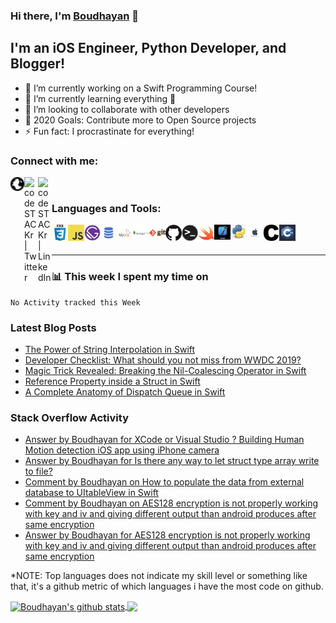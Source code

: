 ### Hi there, I'm [Boudhayan][website] 👋

## I'm an iOS Engineer, Python Developer, and Blogger!
- 🔭 I’m currently working on a Swift Programming Course!
- 🌱 I’m currently learning everything 🤣
- 👯 I’m looking to collaborate with other developers
- 🥅 2020 Goals: Contribute more to Open Source projects
- ⚡ Fun fact: I procrastinate for everything!

### Connect with me:

[<img align="left" alt="codeSTACKr.com" width="22px" src="https://raw.githubusercontent.com/iconic/open-iconic/master/svg/globe.svg" />][website]
[<img align="left" alt="codeSTACKr | Twitter" width="22px" src="https://cdn.jsdelivr.net/npm/simple-icons@v3/icons/twitter.svg" />][twitter]
[<img align="left" alt="codeSTACKr | LinkedIn" width="22px" src="https://cdn.jsdelivr.net/npm/simple-icons@v3/icons/linkedin.svg" />][linkedin]


<br />

### Languages and Tools:

<img align="left" alt="CSS3" width="26px" src="https://raw.githubusercontent.com/github/explore/80688e429a7d4ef2fca1e82350fe8e3517d3494d/topics/css/css.png" />

<img align="left" alt="JavaScript" width="26px" src="https://raw.githubusercontent.com/github/explore/80688e429a7d4ef2fca1e82350fe8e3517d3494d/topics/javascript/javascript.png" />

<img align="left" alt="Gatsby" width="26px" src="https://raw.githubusercontent.com/github/explore/e94815998e4e0713912fed477a1f346ec04c3da2/topics/gatsby/gatsby.png" />

<img align="left" alt="SQL" width="26px" src="https://raw.githubusercontent.com/github/explore/80688e429a7d4ef2fca1e82350fe8e3517d3494d/topics/sql/sql.png" />

<img align="left" alt="MySQL" width="26px" src="https://raw.githubusercontent.com/github/explore/80688e429a7d4ef2fca1e82350fe8e3517d3494d/topics/mysql/mysql.png" />

<img align="left" alt="MongoDB" width="26px" src="https://raw.githubusercontent.com/github/explore/80688e429a7d4ef2fca1e82350fe8e3517d3494d/topics/mongodb/mongodb.png" />

<img align="left" alt="Git" width="26px" src="https://raw.githubusercontent.com/github/explore/80688e429a7d4ef2fca1e82350fe8e3517d3494d/topics/git/git.png" />

<img align="left" alt="GitHub" width="26px" src="https://raw.githubusercontent.com/github/explore/78df643247d429f6cc873026c0622819ad797942/topics/github/github.png" />

<img align="left" alt="HTML5" width="26px" src="https://raw.githubusercontent.com/github/explore/80688e429a7d4ef2fca1e82350fe8e3517d3494d/topics/terminal/terminal.png" />

<img align="left" alt="Swift" width="26px" src="https://github.com/boudhayan/Trunk-001/blob/master/swift.png" />

<img align="left" alt="Xcode" width="26px" src="https://github.com/boudhayan/Trunk-001/blob/master/xcode.png" />

<img align="left" alt="Pyhton" width="26px" src="https://github.com/boudhayan/Trunk-001/blob/master/python.jpg" />

<img align="left" alt="Objc" width="26px" src="https://github.com/boudhayan/Trunk-001/blob/master/objective-c.png" />

<img align="left" alt="C" width="26px" src="https://github.com/boudhayan/Trunk-001/blob/master/c.png" />

<img align="left" alt="C++" width="26px" src="https://github.com/boudhayan/Trunk-001/blob/master/c%2B%2B.jpg" />

<br />
<br />

---
### 📊 This week I spent my time on
<!--START_SECTION:waka-->
```text
No Activity tracked this Week
```
<!--END_SECTION:waka-->

### Latest Blog Posts
<!-- BLOG-POST-LIST:START -->
- [The Power of String Interpolation in Swift](https://medium.com/better-programming/the-power-of-string-interpolation-in-swift-6fe392ebde6c?source=rss-f3d65570ce9f------2)
- [Developer Checklist: What should you not miss from WWDC 2019?](https://medium.com/better-programming/developer-checklist-what-should-you-not-miss-from-wwdc-2019-ef25410dda42?source=rss-f3d65570ce9f------2)
- [Magic Trick Revealed: Breaking the Nil-Coalescing Operator in Swift](https://medium.com/hackernoon/magic-trick-revealed-breaking-the-nil-coalescing-operator-in-swift-7f319e40e0bd?source=rss-f3d65570ce9f------2)
- [Reference Property inside a Struct in Swift](https://medium.com/swift-india/reference-property-inside-a-struct-in-swift-a456ee70c2d3?source=rss-f3d65570ce9f------2)
- [A Complete Anatomy of Dispatch Queue in Swift](https://medium.com/swift-india/a-complete-anatomy-of-dispatch-queue-in-swift-fa30c7628132?source=rss-f3d65570ce9f------2)
<!-- BLOG-POST-LIST:END -->

### Stack Overflow Activity
<!-- STACKOVERFLOW:START -->
- [Answer by Boudhayan for XCode or Visual Studio ? Building Human Motion detection iOS app using iPhone camera](https://stackoverflow.com/questions/61031921/xcode-or-visual-studio-building-human-motion-detection-ios-app-using-iphone-ca/61032471#61032471)
- [Answer by Boudhayan for Is there any way to let struct type array write to file?](https://stackoverflow.com/questions/55332534/is-there-any-way-to-let-struct-type-array-write-to-file/55337597#55337597)
- [Comment by Boudhayan on How to populate the data from external database to UItableView in Swift](https://stackoverflow.com/questions/49972809/how-to-populate-the-data-from-external-database-to-uitableview-in-swift)
- [Comment by Boudhayan on AES128 encryption is not properly working with key and iv and giving different output than android produces after same encryption](https://stackoverflow.com/questions/49891254/aes128-encryption-is-not-properly-working-with-key-and-iv-and-giving-different-o/49891467#49891467)
- [Answer by Boudhayan for AES128 encryption is not properly working with key and iv and giving different output than android produces after same encryption](https://stackoverflow.com/questions/49891254/aes128-encryption-is-not-properly-working-with-key-and-iv-and-giving-different-o/49891467#49891467)
<!-- STACKOVERFLOW:END -->

*NOTE: Top languages does not indicate my skill level or something like that, it's a github metric of which languages i have the most code on github.

<a href="https://github.com/boudhayan">
  <img align="center" src="https://github-readme-stats.vercel.app/api?username=boudhayan&show_icons=true&count_private=true" alt="Boudhayan's github stats" />
</a>

<a href="https://github.com/boudhayan">
  <!-- Change the `github-readme-stats.anuraghazra1.vercel.app` to `github-readme-stats.vercel.app`  -->
  <img align="center" src="https://github-readme-stats.vercel.app/api/top-langs/?username=boudhayan&layout=compact" />
</a>


[website]: https://boudhayan.com/
[twitter]: https://twitter.com/iboudhayan_
[linkedin]: https://www.linkedin.com/in/boudhayanbiswas/
[webdevplaylist]: https://www.youtube.com/playlist?list=PLkwxH9e_vrAJ0WbEsFA9W3I1W-g_BTsbt
[jsplaylist]: https://www.youtube.com/playlist?list=PLkwxH9e_vrALRJKu7wfXby3MKeflhTu6B
[cssplaylist]: https://www.youtube.com/playlist?list=PLkwxH9e_vrALSdvZuEh6gqQdmDoDIoqz4
[reactplaylist]: https://www.youtube.com/playlist?list=PLkwxH9e_vrAK4TdffpxKY3QGyHCpxFcQ0